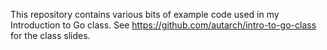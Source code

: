 This repository contains various bits of example code used in my Introduction
to Go class. See https://github.com/autarch/intro-to-go-class for the class
slides.
